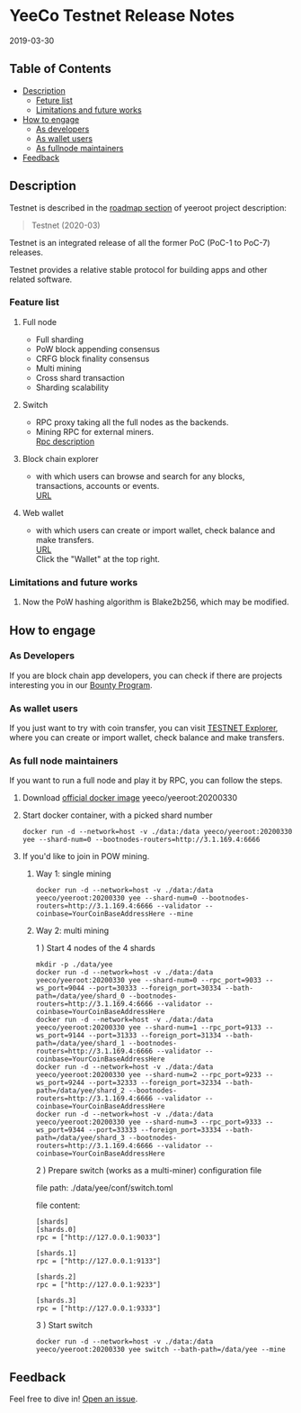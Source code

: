 
# YeeCo Testnet Release Notes

2019-03-30

## Table of Contents

- [Description](#description)
    - [Feture list](##feature-list)
    - [Limitations and future works](##limitations-and-future-work)
- [How to engage](#how-to-engage)
    - [As developers](#as-developers)
    - [As wallet users](#as-wallet-user)
    - [As fullnode maintainers](#as-fullnode-maintainer)
- [Feedback](#feedback)

## Description

Testnet is described in the [roadmap section](https://github.com/yeeco/yeeroot#roadmap) of yeeroot project description:

> Testnet (2020-03)

Testnet is an integrated release of all the former PoC (PoC-1 to PoC-7) releases. 

Testnet provides a relative stable protocol for building apps and other related software.

### Feature list
1. Full node

   * Full sharding
   * PoW block appending consensus
   * CRFG block finality consensus
   * Multi mining
   * Cross shard transaction
   * Sharding scalability
   
1. Switch

   * RPC proxy taking all the full nodes as the backends.
   * Mining RPC for external miners.  
     [Rpc description](https://github.com/yeeco/wiki/wiki/Switch-RPC-Description#mining_submitJob)
   
1. Block chain explorer
   
   * with which users can browse and search for any blocks, transactions, accounts or events.  
   [URL](https://testnet.yeescan.org/)
   
1. Web wallet

   * with which users can create or import wallet, check balance and make transfers.  
   [URL](https://pocnet.yeescan.org/)  
   Click the "Wallet" at the top right.


### Limitations and future works
 
1. Now the PoW hashing algorithm is Blake2b256, which may be modified.

## How to engage

### As Developers
If you are block chain app developers, you can check if there are projects interesting you 
in our [Bounty Program](https://github.com/yeeco/wiki/wiki/Bounty-Program).

### As wallet users
If you just want to try with coin transfer, you can visit [TESTNET Explorer](https://testnet.yeescan.org),
where you can create or import wallet, check balance and make transfers.

### As full node maintainers
If you want to run a full node and play it by RPC, you can follow the steps.

1. Download [official docker image](https://hub.docker.com/r/yeeco/yeeroot) yeeco/yeeroot:20200330
1. Start docker container, with a picked shard number
    ```
    docker run -d --network=host -v ./data:/data yeeco/yeeroot:20200330 yee --shard-num=0 --bootnodes-routers=http://3.1.169.4:6666
    ``` 

1. If you'd like to join in POW mining.
    
    1. Way 1: single mining
    
        ```
        docker run -d --network=host -v ./data:/data yeeco/yeeroot:20200330 yee --shard-num=0 --bootnodes-routers=http://3.1.169.4:6666 --validator --coinbase=YourCoinBaseAddressHere --mine
        ```
             
    1. Way 2: multi mining
    
        1 ) Start 4 nodes of the 4 shards
        ```
        mkdir -p ./data/yee
        docker run -d --network=host -v ./data:/data yeeco/yeeroot:20200330 yee --shard-num=0 --rpc_port=9033 --ws_port=9044 --port=30333 --foreign_port=30334 --bath-path=/data/yee/shard_0 --bootnodes-routers=http://3.1.169.4:6666 --validator --coinbase=YourCoinBaseAddressHere
        docker run -d --network=host -v ./data:/data yeeco/yeeroot:20200330 yee --shard-num=1 --rpc_port=9133 --ws_port=9144 --port=31333 --foreign_port=31334 --bath-path=/data/yee/shard_1 --bootnodes-routers=http://3.1.169.4:6666 --validator --coinbase=YourCoinBaseAddressHere
        docker run -d --network=host -v ./data:/data yeeco/yeeroot:20200330 yee --shard-num=2 --rpc_port=9233 --ws_port=9244 --port=32333 --foreign_port=32334 --bath-path=/data/yee/shard_2 --bootnodes-routers=http://3.1.169.4:6666 --validator --coinbase=YourCoinBaseAddressHere
        docker run -d --network=host -v ./data:/data yeeco/yeeroot:20200330 yee --shard-num=3 --rpc_port=9333 --ws_port=9344 --port=33333 --foreign_port=33334 --bath-path=/data/yee/shard_3 --bootnodes-routers=http://3.1.169.4:6666 --validator --coinbase=YourCoinBaseAddressHere
        ```
   
        2 ) Prepare switch (works as a multi-miner) configuration file
        
        file path: ./data/yee/conf/switch.toml
        
        file content: 
        ```
        [shards]
        [shards.0]
        rpc = ["http://127.0.0.1:9033"]
        
        [shards.1]
        rpc = ["http://127.0.0.1:9133"]
        
        [shards.2]
        rpc = ["http://127.0.0.1:9233"]
        
        [shards.3]
        rpc = ["http://127.0.0.1:9333"]
        ```
        
        3 ) Start switch
        ```
        docker run -d --network=host -v ./data:/data yeeco/yeeroot:20200330 yee switch --bath-path=/data/yee --mine
        ```

## Feedback
Feel free to dive in! [Open an issue](https://github.com/yeeco/yeeroot/issues/new).
